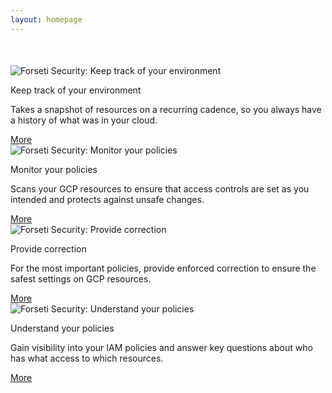 ```yaml
---
layout: homepage
---
```

<div class="container">
  <div class="row" style="margin-bottom: 50px; margin-top: 50px;">
    <div class="col-md-12 center-block clearfix" style="float: none">
      <div class="col-md-3">
        <div class="panel panel-primary">
          <div class="panel-heading">
            <img src="{{ site.baseurl }}/images/site/icons/visibility.svg" class="img-fluid" alt="Forseti Security: Keep track of your environment">
          </div>
          <div class="panel-body">
            <p class="text-primary">Keep track of your environment</p>
            <p>
              Takes a snapshot of resources on a recurring cadence, so you always have a history of what was in your cloud.
            </p>
            <a class="btn btn-link" href="{{ site.baseurl }}/docs/quickstarts/inventory/index.html">More</a>
          </div>
        </div>  
      </div>
      <div class="col-md-3">
        <div class="panel panel-primary">
          <div class="panel-heading">
            <img src="{{ site.baseurl }}/images/site/icons/detect.svg" class="img-fluid" alt="Forseti Security: Monitor your policies"> 
          </div>
          <div class="panel-body">
            <p class="text-primary">Monitor your policies</p>
            <p>
              Scans your GCP resources to ensure that access controls are set as you intended and protects against unsafe changes. 
            </p>
            <a class="btn btn-link" href="{{ site.baseurl }}/docs/quickstarts/scanner/index.html">More</a>
          </div>
        </div>  
      </div>
      <div class="col-md-3">
        <div class="panel panel-primary">
          <div class="panel-heading">
            <img src="{{ site.baseurl }}/images/site/icons/enforce.svg" class="img-fluid" alt="Forseti Security: Provide correction">
          </div>
          <div class="panel-body">
            <p class="text-primary">Provide correction</p>
            <p>
              For the most important policies, provide enforced correction to ensure the safest settings on GCP resources.
            </p>
            <a class="btn btn-link" href="{{ site.baseurl }}/docs/quickstarts/enforcer/index.html">More</a>
          </div>
        </div>  
      </div>
      <div class="col-md-3">
        <div class="panel panel-primary">
          <div class="panel-heading">
            <img src="{{ site.baseurl }}/images/site/icons/explain.svg" class="img-fluid" alt="Forseti Security: Understand your policies">
          </div>
          <div class="panel-body">
            <p class="text-primary">Understand your policies</p>
            <p>
              Gain visibility into your IAM policies and answer key questions about who has what access to which resources.
            </p>
            <a class="btn btn-link" href="{{ site.baseurl }}/docs/quickstarts/explain/index.html">More</a>
          </div>
        </div>  
      </div>
    </div>
  </div>
</div>
